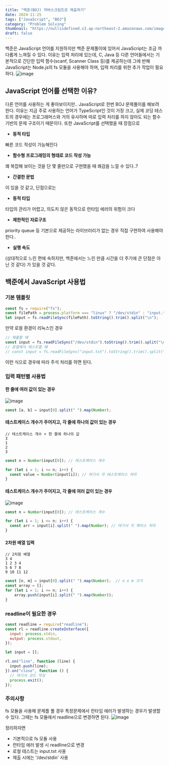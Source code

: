 ```yaml
---
title: "백준(BOJ) 자바스크립트로 제출하기"
date: 2024-11-25
tags: ["JavaScript", "BOJ"]
category: "Problem Solving"
thumbnail: "https://nullisdefined.s3.ap-northeast-2.amazonaws.com/images/a2ece62d4e9073e31f91f537a8314a6a.png"
draft: false
---
```


백준은 JavaScript 언어를 지원하지만 백준 문제풀이에 있어서 JavaScript는 조금 까다롭게 느껴질 수 있다. 이유는 입력 처리에 있는데, C, Java 등 다른 언어들에서는 기본적으로 간단한 입력 함수(scanf, Scanner Class 등)를 제공하는데 그에 반해 JavaScript는 Node.js의 fs 모듈을 사용해야 하며, 입력 처리를 위한 추가 작업이 필요하다.
![image](https://nullisdefined.s3.ap-northeast-2.amazonaws.com/images/a2ece62d4e9073e31f91f537a8314a6a.png)

## JavaScript 언어를 선택한 이유?
다른 언어를 사용하는 게 좋아보이지만.. JavaScript로 한번 BOJ 문제풀이를 해보려 한다. 이유는 지금 주로 사용하는 언어가 TypeScript인 것이 가장 크고, 실제 코딩 테스트의 경우에는 프로그래머스와 거의 유사하며 따로 입력 처리를 하지 않아도 되는 함수 기반의 문제 구조이기 때문이다. 또한 JavaScript를 선택했을 때 장점으로
- **동적 타입**

빠른 코드 작성이 가능해진다

- **함수형 프로그래밍의 형태로 코드 작성 가능**

꽤 복잡해 보이는 것을 단 몇 줄만으로 구현했을 때 쾌감을 느낄 수 있다..?

- **간결한 문법**

이 있을 것 같고, 단점으로는

- **동적 타입**

타입의 관리가 어렵고, 의도치 않은 동작으로 런타임 에러의 위험이 크다

- **제한적인 자료구조**

priority queue 등 기본으로 제공하는 라이브러리가 없는 경우 직접 구현하여 사용해야한다..

- **실행 속도**

(상대적으로 느린 편에 속하지만, 백준에서는 느린 만큼 시간을 더 주기에 큰 단점은 아닌 것 같다)
가 있을 것 같다.

## 백준에서 JavaScript 사용법
### 기본 템플릿
```js
const fs = require("fs");
const filePath = process.platform === "linux" ? "/dev/stdin" : "input.txt";
let input = fs.readFileSync(filePath).toString().trim().split("\n");
```
만약 로컬 환경이 리눅스인 경우
```js
// 제출할 때
const input = fs.readFileSync("/dev/stdin").toString().trim().split("\n");
// 로컬에서 테스트할 때
// const input = fs.readFileSync("input.txt").toString().trim().split("\n");
```
이런 식으로 경우에 따라 주석 처리를 하면 된다.

### 입력 패턴별 사용법
#### 한 줄에 여러 값이 있는 경우
![image](https://nullisdefined.s3.ap-northeast-2.amazonaws.com/images/63262a2dfbb201844b0aa3d334228a23.png)
```js
const [a, b] = input[0].split(" ").map(Number);
```

#### 테스트케이스 개수가 주어지고, 각 줄에 하나의 값이 있는 경우
```
// 테스트케이스 개수 + 한 줄에 하나의 값
3
1
2
3
```

```js
const n = Number(input[0]); // 테스트케이스 개수

for (let i = 1; i <= n; i++) {
  const value = Number(input[i]); // 여기서 각 테스트케이스 처리
}
```
#### 테스트케이스 개수가 주어지고, 각 줄에 여러 값이 있는 경우
![image](https://nullisdefined.s3.ap-northeast-2.amazonaws.com/images/9145ed688d79888312e251e60ff6de5d.png)
```js
const n = Number(input[0]); // 테스트케이스 개수

for (let i = 1; i <= n; i++) {
  const arr = input[i].split(" ").map(Number); // 여기서 각 케이스 처리
}
```

#### 2차원 배열 입력
```
// 2차원 배열 
3 4
1 2 3 4
5 6 7 8
9 10 11 12
```

```js
const [n, m] = input[0].split(" ").map(Number);  // n x m 크기
const array = [];
for (let i = 1; i <= n; i++) {
    array.push(input[i].split(" ").map(Number));
}
```

### readline이 필요한 경우
```js
const readline = require("readline");
const rl = readline.createInterface({
  input: process.stdin,
  output: process.stdout,
});

let input = [];

rl.on("line", function (line) {
  input.push(line);
}).on("close", function () {
  // 여기서 코드 작성
  process.exit();
});
```

### 주의사항
fs 모듈을 사용해 문제플 풀 경우 특정문제에서 런타임 에러가 발생하는 경우가 발생할 수 있다. 그때는 fs 모듈에서 readline으로 변경하면 된다.
![image](https://nullisdefined.s3.ap-northeast-2.amazonaws.com/images/379c5c061408e96818c9a7af1328d8ae.png)

정리하자면
- 기본적으로 fs 모듈 사용
- 런타임 에러 발생 시 readline으로 변경
- 로컬 테스트는 input.txt 사용
- 제출 시에는 '/dev/stdin' 사용